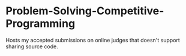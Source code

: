 # Problem-Solving-Competitive-Programming
Hosts my accepted submissions on online judges that doesn't support sharing source code. 
